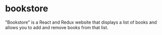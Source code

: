 # bookstore
"Bookstore" is a React and Redux website that displays a list of books and allows you to add and remove books from that list.
